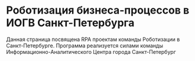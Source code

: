 # Роботизация бизнеса-процессов в ИОГВ Санкт-Петербурга

Данная страница посвящена RPA проектам команды Роботизации в Санкт-Петербурге. Программа реализуется силами команды Информационно-Аналитического Центра города Санкт-Петербург 

